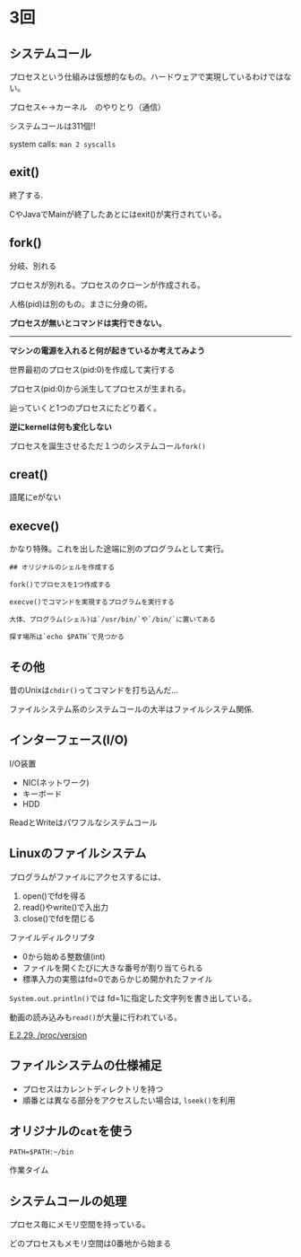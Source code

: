 # 3回

## システムコール

プロセスという仕組みは仮想的なもの。ハードウェアで実現しているわけではない。

プロセス←→カーネル　のやりとり（通信）

システムコールは311個!!

system calls: `man 2 syscalls`

## exit()

終了する.

CやJavaでMainが終了したあとにはexit()が実行されている。

## fork()

分岐、別れる

プロセスが別れる。プロセスのクローンが作成される。

人格(pid)は別のもの。まさに分身の術。

**プロセスが無いとコマンドは実行できない。**

---

**マシンの電源を入れると何が起きているか考えてみよう**

世界最初のプロセス(pid:0)を作成して実行する

プロセス(pid:0)から派生してプロセスが生まれる。

辿っていくと1つのプロセスにたどり着く。

**逆にkernelは何も変化しない**

プロセスを誕生させるただ１つのシステムコール`fork()`

## creat()

語尾にeがない

## execve()

かなり特殊。これを出した途端に別のプログラムとして実行。

    ## オリジナルのシェルを作成する

    fork()でプロセスを1つ作成する

    execve()でコマンドを実現するプログラムを実行する

    大体、プログラム(シェル)は`/usr/bin/`や`/bin/`に置いてある

    探す場所は`echo $PATH`で見つかる

## その他

昔のUnixは`chdir()`ってコマンドを打ち込んだ...

ファイルシステム系のシステムコールの大半はファイルシステム関係.

## インターフェース(I/O)

I/O装置

- NIC(ネットワーク)
- キーボード
- HDD

ReadとWriteはパワフルなシステムコール

## Linuxのファイルシステム

プログラムがファイルにアクセスするには、

1. open()でfdを得る
2. read()やwrite()で入出力
3. close()でfdを閉じる

ファイルディルクリプタ

- 0から始める整数値(int)
- ファイルを開くたびに大きな番号が割り当てられる
- 標準入力の実態はfd=0であらかじめ開かれたファイル

`System.out.println()`では fd=1に指定した文字列を書き出している。

動画の読み込みも`read()`が大量に行われている。

[E.2.29. /proc/version](https://access.redhat.com/documentation/ja-JP/Red_Hat_Enterprise_Linux/6/html/Deployment_Guide/s2-proc-version.html)

## ファイルシステムの仕様補足

- プロセスはカレントディレクトリを持つ
- 順番とは異なる部分をアクセスしたい場合は, `lseek()`を利用

## オリジナルの`cat`を使う

`PATH=$PATH:~/bin`

作業タイム

## システムコールの処理

プロセス毎にメモリ空間を持っている。

どのプロセスもメモリ空間は0番地から始まる


